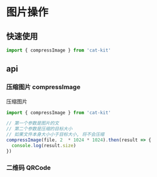 # 图片操作

## 快速使用
```ts
import { compressImage } from 'cat-kit'
```

## api

### 压缩图片 compressImage
压缩图片

```ts
import { compressImage } from 'cat-kit'

// 第一个参数是图片的文
// 第二个参数是压缩的目标大小
// 如果文件本身大小小于目标大小, 将不会压缩
compressImage(file, 2  * 1024 * 1024).then(result => {
  console.log(result.size)
})
```

### 二维码 QRCode

